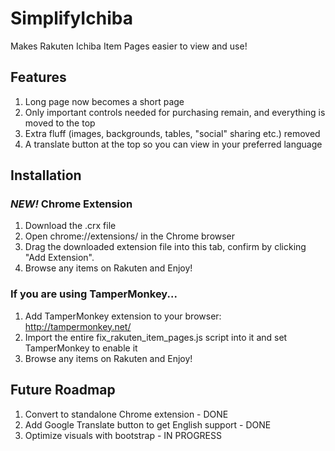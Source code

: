 # SimplifyIchiba
Makes Rakuten Ichiba Item Pages easier to view and use!

## Features
1. Long page now becomes a short page 
2. Only important controls needed for purchasing remain, and everything is moved to the top
3. Extra fluff (images, backgrounds, tables, "social" sharing etc.) removed
4. A translate button at the top so you can view in your preferred language

## Installation

### *NEW!* Chrome Extension

1. Download the .crx file
2. Open chrome://extensions/ in the Chrome browser
3. Drag the downloaded extension file into this tab, confirm by clicking "Add Extension".
4. Browse any items on Rakuten and Enjoy!

### If you are using TamperMonkey...

1. Add TamperMonkey extension to your browser: http://tampermonkey.net/
2. Import the entire fix_rakuten_item_pages.js script into it and set TamperMonkey to enable it
3. Browse any items on Rakuten and Enjoy!

## Future Roadmap
1. Convert to standalone Chrome extension - DONE
2. Add Google Translate button to get English support - DONE
3. Optimize visuals with bootstrap - IN PROGRESS
